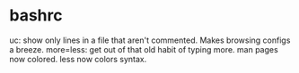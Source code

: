 # bashrc
uc: show only lines in a file that aren't commented. Makes browsing configs a breeze.
more=less: get out of that old habit of typing more.
man pages now colored.
less now colors syntax.
